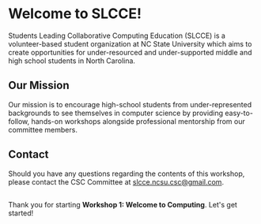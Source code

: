 # Welcome to SLCCE!
Students Leading Collaborative Computing Education (SLCCE) is a volunteer-based student organization at NC State University which aims to create opportunities for under-resourced and under-supported middle and high school students in North Carolina.

## Our Mission
Our mission is to encourage high-school students from under-represented backgrounds to see themselves in computer science by providing easy-to-follow, hands-on workshops alongside professional mentorship from our committee members.

## Contact
Should you have any questions regarding the contents of this workshop, please contact the CSC Committee at slcce.ncsu.csc@gmail.com.
##
Thank you for starting **Workshop 1: Welcome to Computing**. Let's get started!
